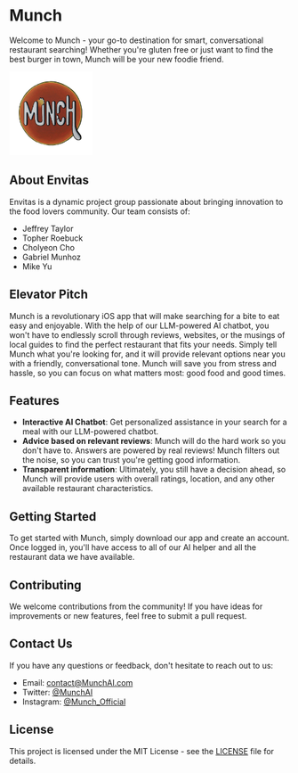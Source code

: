 # Munch

Welcome to Munch - your go-to destination for smart, conversational restaurant searching! Whether you're gluten free or just want to find the best burger in town, Munch will be your new foodie friend.

<img src="Presentations/Munch.png" width="150" height="150">

## About Envitas

Envitas is a dynamic project group passionate about bringing innovation to the food lovers community. Our team consists of:

- Jeffrey Taylor
- Topher Roebuck
- Cholyeon Cho
- Gabriel Munhoz
- Mike Yu

## Elevator Pitch

Munch is a revolutionary iOS app that will make searching for a bite to eat easy and enjoyable. With the help of our LLM-powered AI chatbot, you won't have to endlessly scroll through reviews, websites, or the musings of local guides to find the perfect restaurant that fits your needs. Simply tell Munch what you're looking for, and it will provide relevant options near you with a friendly, conversational tone. Munch will save you from stress and hassle, so you can focus on what matters most: good food and good times.

## Features

- **Interactive AI Chatbot**: Get personalized assistance in your search for a meal with our LLM-powered chatbot.
- **Advice based on relevant reviews**: Munch will do the hard work so you don't have to. Answers are powered by real reviews! Munch filters out the noise, so you can trust you're getting good information.
- **Transparent information**: Ultimately, you still have a decision ahead, so Munch will provide users with overall ratings, location, and any other available restaurant characteristics.  

## Getting Started

To get started with Munch, simply download our app and create an account. Once logged in, you'll have access to all of our AI helper and all the restaurant data we have available.

## Contributing

We welcome contributions from the community! If you have ideas for improvements or new features, feel free to submit a pull request.

## Contact Us

If you have any questions or feedback, don't hesitate to reach out to us:

- Email: [contact@MunchAI.com](mailto:contact@MunchAI.com)
- Twitter: [@MunchAI](https://twitter.com/MunchAI)
- Instagram: [@Munch_Official](https://instagram.com/Munch_official)

## License

This project is licensed under the MIT License - see the [LICENSE](LICENSE) file for details.
